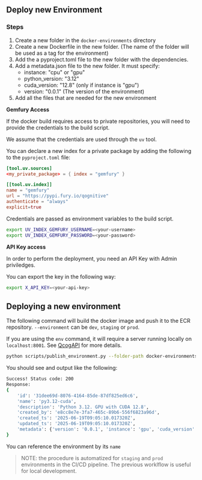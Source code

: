 ## Deploy new Environment

### Steps

1. Create a new folder in the `docker-environments` directory
2. Create a new Dockerfile in the new folder. (The name of the folder will be used as a tag for the environment)
3. Add the a pyproject.toml file to the new folder with the dependencies.
4. Add a metadata.json file to the new folder. It must specify:
    - instance: "cpu" or "gpu"
    - python_version: "3.12"
    - cuda_version: "12.8" (only if instance is "gpu")
    - version: "0.0.1" (The version of the environment)
5. Add all the files that are needed for the new environment

**Gemfury Access**

If the docker build requires access to private repositories, you will need to
provide the credentials to the build script.

We assume that the credentials are used through the `uv` tool.

You can declare a new index for a private package by adding the following to the `pyproject.toml` file:

```toml
[tool.uv.sources]
<my_private_package> = { index = "gemfury" }

[[tool.uv.index]]
name = "gemfury"
url = "https://pypi.fury.io/qognitive"
authenticate = "always"
explicit=true
```

Credentials are passed as environment variables to the build script.

```bash
export UV_INDEX_GEMFURY_USERNAME=<your-username>
export UV_INDEX_GEMFURY_PASSWORD=<your-password>
```

**API Key access**

In order to perform the deployment, you need an API Key with Admin priviledges.

You can export the key in the following way:
```bash
export X_API_KEY=<your-api-key>
```

## Deploying a new environment

The following command will build the docker image and push it to the ECR repository.
`--environment` can be `dev`, `staging` or `prod`.

If you are using the `env` command, it will require a server running locally on `localhost:8001`.
See [QcogAPI](https://github.com/qognitive/qcog-api-2) for more details.

```bash
python scripts/publish_environment.py --folder-path docker-environments/py3.12-cuda --environment dev
```

You should see and output like the following:
```bash
Success! Status code: 200
Response:
{
    'id': '31dee69d-8076-4164-85de-87df825ed6c6',
    'name': 'py3.12-cuda',
    'description': 'Python 3.12. GPU with CUDA 12.8',
    'created_by': 'e8cc8e7e-3fa7-465c-89b6-556f6823a96d',
    'created_ts': '2025-06-19T09:05:10.017320Z',
    'updated_ts': '2025-06-19T09:05:10.017320Z',
    'metadata': {'version': '0.0.1', 'instance': 'gpu', 'cuda_version': '12.8', 'python_version': '3.12'}
}
```

You can reference the environment by its `name`

> NOTE: the procedure is automatized for `staging` and `prod` environments in the CI/CD pipeline. The previous worklflow is useful for local development.



